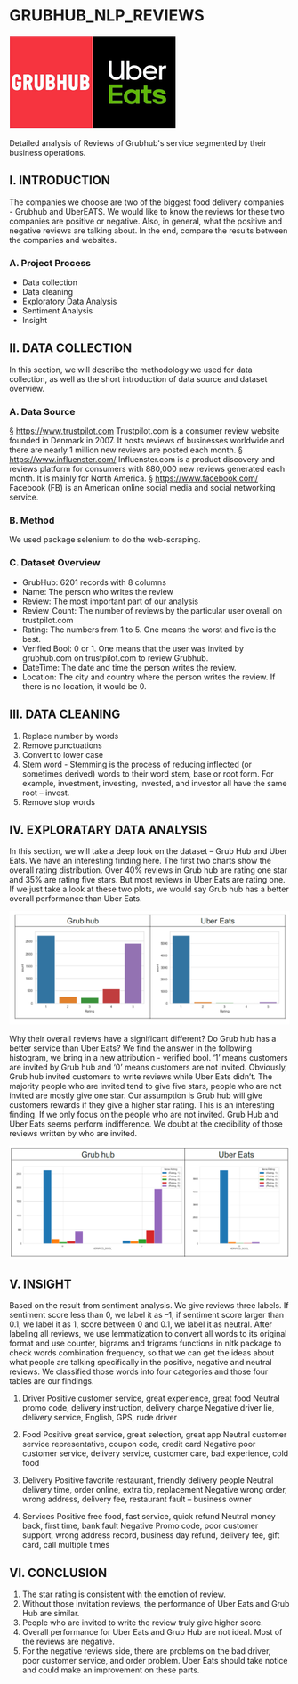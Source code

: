 # GRUBHUB_NLP_REVIEWS
![alt text](https://github.com/sanjayjain22/GRUBHUB_NLP_REVIEWS/blob/master/Resources/logo.png)

Detailed analysis of Reviews of Grubhub's service segmented by their business operations.

## I. INTRODUCTION

The companies we choose are two of the biggest food delivery companies - Grubhub
and UberEATS. We would like to know the reviews for these two companies are positive
or negative. Also, in general, what the positive and negative reviews are talking about. In
the end, compare the results between the companies and websites.

### A. Project Process
* Data collection
* Data cleaning
* Exploratory Data Analysis
* Sentiment Analysis
* Insight

## II. DATA COLLECTION
In this section, we will describe the methodology we used for data collection, as well as
the short introduction of data source and dataset overview.

### A. Data Source
§ https://www.trustpilot.com
Trustpilot.com is a consumer review website founded in Denmark in 2007. It hosts
reviews of businesses worldwide and there are nearly 1 million new reviews are posted
each month.
§ https://www.influenster.com/
Influenster.com is a product discovery and reviews platform for consumers with 880,000
new reviews generated each month. It is mainly for North America.
§ https://www.facebook.com/
Facebook (FB) is an American online social media and social networking service. 

### B. Method
We used package selenium to do the web-scraping.

### C. Dataset Overview
* GrubHub: 6201 records with 8 columns
* Name: The person who writes the review
* Review: The most important part of our analysis
* Review_Count: The number of reviews by the particular user overall on
trustpilot.com
* Rating: The numbers from 1 to 5. One means the worst and five is the best.
* Verified Bool: 0 or 1. One means that the user was invited by grubhub.com on
trustpilot.com to review Grubhub.
* DateTime: The date and time the person writes the review.
* Location: The city and country where the person writes the review. If there is no
location, it would be 0.

## III. DATA CLEANING
1. Replace number by words
2. Remove punctuations
3. Convert to lower case
4. Stem word - Stemming is the process of reducing inflected (or sometimes derived)
words to their word stem, base or root form. For example, investment, investing,
invested, and investor all have the same root – invest.
5. Remove stop words

## IV. EXPLORATARY DATA ANALYSIS
In this section, we will take a deep look on the dataset – Grub Hub and Uber Eats. We
have an interesting finding here. The first two charts show the overall rating distribution.
Over 40% reviews in Grub hub are rating one star and 35% are rating five stars. But most
reviews in Uber Eats are rating one. If we just take a look at these two plots, we would
say Grub hub has a better overall performance than Uber Eats.

![alt text](https://github.com/sanjayjain22/GRUBHUB_NLP_REVIEWS/blob/master/Resources/first.png)

Why their overall reviews have a significant different? Do Grub hub has a better service
than Uber Eats? We find the answer in the following histogram, we bring in a new
attribution - verified bool. ‘1’ means customers are invited by Grub hub and ‘0’ means
customers are not invited. Obviously, Grub hub invited customers to write reviews while
Uber Eats didn’t. The majority people who are invited tend to give five stars, people who
are not invited are mostly give one star. Our assumption is Grub hub will give customers
rewards if they give a higher star rating.
This is an interesting finding. If we only focus on the people who are not invited. Grub
Hub and Uber Eats seems perform indifference. We doubt at the credibility of those
reviews written by who are invited.

![alt text](https://github.com/sanjayjain22/GRUBHUB_NLP_REVIEWS/blob/master/Resources/second.png)

## V. INSIGHT

Based on the result from sentiment analysis. We give reviews three labels. If sentiment
score less than 0, we label it as –1, if sentiment score larger than 0.1, we label it as 1,
score between 0 and 0.1, we label it as neutral.
After labeling all reviews, we use lemmatization to convert all words to its original
format and use counter, bigrams and trigrams functions in nltk package to check words
combination frequency, so that we can get the ideas about what people are talking
specifically in the positive, negative and neutral reviews.
We classified those words into four categories and those four tables are our findings.

1. Driver
Positive customer service, great experience, great food
Neutral promo code, delivery instruction, delivery charge
Negative driver lie, delivery service, English, GPS, rude driver

2. Food
Positive great service, great selection, great app
Neutral customer service representative, coupon code, credit card
Negative poor customer service, delivery service, customer care, bad
experience, cold food

3. Delivery
Positive favorite restaurant, friendly delivery people
Neutral delivery time, order online, extra tip, replacement
Negative wrong order, wrong address, delivery fee, restaurant fault –
business owner

4. Services
Positive free food, fast service, quick refund
Neutral money back, first time, bank fault
Negative Promo code, poor customer support, wrong address record,
business day refund, delivery fee, gift card, call multiple times

## VI. CONCLUSION
1. The star rating is consistent with the emotion of review.
2. Without those invitation reviews, the performance of Uber Eats and Grub Hub are
similar.
3. People who are invited to write the review truly give higher score.
4. Overall performance for Uber Eats and Grub Hub are not ideal. Most of the reviews
are negative.
5. For the negative reviews side, there are problems on the bad driver, poor customer
service, and order problem. Uber Eats should take notice and could make an
improvement on these parts.


